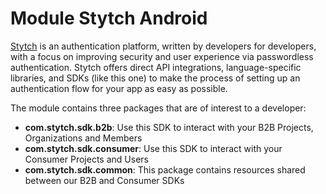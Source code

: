# Module Stytch Android
[Stytch](https://stytch.com) is an authentication platform, written by developers for developers, with a focus on
improving security and user experience via passwordless authentication. Stytch offers direct API integrations,
language-specific libraries, and SDKs (like this one) to make the process of setting up an authentication flow for your
app as easy as possible.

The module contains three packages that are of interest to a developer:
- **com.stytch.sdk.b2b**: Use this SDK to interact with your B2B Projects, Organizations and Members
- **com.stytch.sdk.consumer**: Use this SDK to interact with your Consumer Projects and Users
- **com.stytch.sdk.common**: This package contains resources shared between our B2B and Consumer SDKs